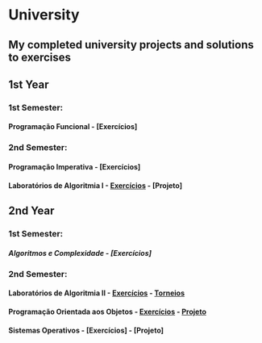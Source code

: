 # University 

## My completed university projects and solutions to exercises

## 1st Year
### 1st Semester:
#### Programação Funcional - [Exercícios]

### 2nd Semester:
#### Programação Imperativa - [Exercícios]
#### Laboratórios de Algoritmia I - [Exercícios](https://github.com/Guilhermepp4/LA-1/tree/main/Exercicios) - [Projeto]

## 2nd Year
### 1st Semester:
##### Algoritmos e Complexidade - [Exercícios]

### 2nd Semester:
#### Laboratórios de Algoritmia II - [Exercícios](https://github.com/Guilhermepp4/LA-II/tree/main/Treinos) - [Torneios](https://github.com/Guilhermepp4/LA-II/tree/main/Torneios)
#### Programação Orientada aos Objetos - [Exercícios](https://github.com/Guilhermepp4/POO/tree/main/Fichas) - [Projeto](https://github.com/Guilhermepp4/POO/tree/main/Projeto)
#### Sistemas Operativos - [Exercícios] - [Projeto]


